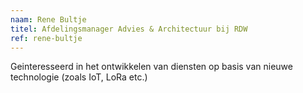 ```yaml
---
naam: Rene Bultje
titel: Afdelingsmanager Advies & Architectuur bij RDW
ref: rene-bultje
---
```

Geinteresseerd in het ontwikkelen van diensten op basis van nieuwe technologie (zoals IoT, LoRa etc.)
 
